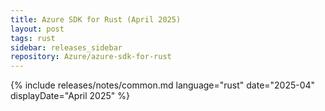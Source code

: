 ```yaml
---
title: Azure SDK for Rust (April 2025)
layout: post
tags: rust
sidebar: releases_sidebar
repository: Azure/azure-sdk-for-rust
---
```

{% include releases/notes/common.md language="rust" date="2025-04" displayDate="April 2025" %}